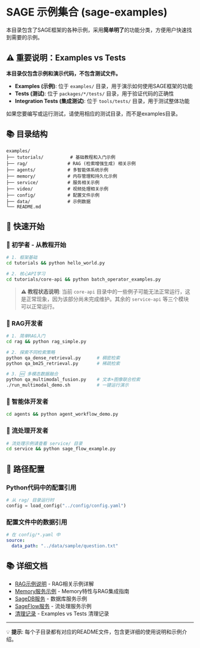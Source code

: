 # SAGE 示例集合 (sage-examples)

本目录包含了SAGE框架的各种示例，采用**简单明了**的功能分类，方便用户快速找到需要的示例。

## ⚠️ 重要说明：Examples vs Tests

**本目录仅包含示例和演示代码，不包含测试文件。**

- **Examples (示例)**: 位于 `examples/` 目录，用于演示如何使用SAGE框架的功能
- **Tests (测试)**: 位于 `packages/*/tests/` 目录，用于验证代码的正确性
- **Integration Tests (集成测试)**: 位于 `tools/tests/` 目录，用于测试整体功能

如果您要编写或运行测试，请使用相应的测试目录，而不是examples目录。

## 📚 目录结构

```
examples/
├── tutorials/          # 基础教程和入门示例
├── rag/               # RAG (检索增强生成) 相关示例
├── agents/            # 多智能体系统示例
├── memory/            # 内存管理和持久化示例
├── service/           # 服务相关示例
├── video/             # 视频处理相关示例
├── config/            # 配置文件示例
├── data/              # 示例数据
└── README.md
```

## 🚀 快速开始

### 🔰 初学者 - 从教程开始
```bash
# 1. 框架基础
cd tutorials && python hello_world.py

# 2. 核心API学习
cd tutorials/core-api && python batch_operator_examples.py
```

> **⚠️ 教程状态说明**: 当前 `core-api` 目录中的一些例子可能无法正常运行，这是正常现象，因为该部分尚未完成维护。其余的 `service-api` 等三个模块可以正常运行。

### 🧠 RAG开发者
```bash
# 1. 简单RAG入门
cd rag && python rag_simple.py

# 2. 探索不同检索策略
python qa_dense_retrieval.py      # 稠密检索
python qa_bm25_retrieval.py       # 稀疏检索

# 3. 🆕 多模态数据融合
python qa_multimodal_fusion.py    # 文本+图像联合检索
./run_multimodal_demo.sh          # 一键运行演示
```

### 🤖 智能体开发者
```bash
cd agents && python agent_workflow_demo.py
```

### 🌊 流处理开发者
```bash
# 流处理示例请查看 service/ 目录
cd service && python sage_flow_example.py
```

## 🔧 路径配置

### Python代码中的配置引用
```python
# 从 rag/ 目录运行时
config = load_config("../config/config.yaml")
```

### 配置文件中的数据引用
```yaml
# 在 config/*.yaml 中
source:
  data_path: "../data/sample/question.txt"
```

## 📚 详细文档

- [RAG示例说明](rag/README.md) - RAG相关示例详解
- [Memory服务示例](memory/README_memory_service.md) - Memory特性与RAG集成指南
- [SageDB服务](service/sage_db/README.md) - 数据库服务示例
- [SageFlow服务](service/sage_flow/README.md) - 流处理服务示例
- [清理记录](CLEANUP_NOTES.md) - Examples vs Tests 清理记录

---

💡 **提示**: 每个子目录都有对应的README文件，包含更详细的使用说明和示例介绍。
